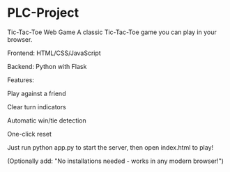 # PLC-Project

Tic-Tac-Toe Web Game
A classic Tic-Tac-Toe game you can play in your browser.

Frontend: HTML/CSS/JavaScript

Backend: Python with Flask

Features:

Play against a friend

Clear turn indicators

Automatic win/tie detection

One-click reset

Just run python app.py to start the server, then open index.html to play!

(Optionally add: "No installations needed - works in any modern browser!")
